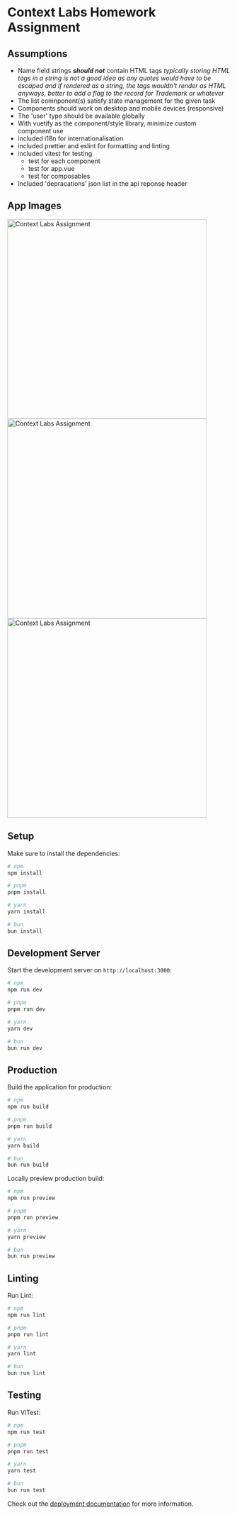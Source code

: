 # Context Labs Homework Assignment

## Assumptions

* Name field strings ***should not*** contain HTML tags *typically storing HTML tags in a string is not a good idea as any quotes would have to be escaped and if rendered as a string, the tags wouldn't render as HTML anyways, better to add a flag to the record for Trademark or whatever*
* The list comnponent(s) satisfy state management for the given task
* Components should work on desktop and mobile devices (responsive)
* The 'user' type should be available globally
* With vuetify as the component/style library, minimize custom component use
* included i18n for internationalisation
* included prettier and eslint for formatting and linting
* included vitest for testing
  * test for each component
  * test for app.vue
  * test for composables
* Included 'depracations' json list in the api reponse header

## App Images

<img alt="Context Labs Assignment" src="https://github.com/mattkloz/clhw/assets/12042150/fd290d91-5ebb-4742-a42f-31443b0b855d" width="450">
<img alt="Context Labs Assignment" src="https://github.com/mattkloz/clhw/assets/12042150/e19c10b5-e1d8-4640-a46a-2714ae93d5ff" width="450">
<img alt="Context Labs Assignment" src="https://github.com/mattkloz/clhw/assets/12042150/30441804-85b6-42ce-8ed5-175585055be0" width="450">

## Setup

Make sure to install the dependencies:

```bash
# npm
npm install

# pnpm
pnpm install

# yarn
yarn install

# bun
bun install
```

## Development Server

Start the development server on `http://localhost:3000`:

```bash
# npm
npm run dev

# pnpm
pnpm run dev

# yarn
yarn dev

# bun
bun run dev
```

## Production

Build the application for production:

```bash
# npm
npm run build

# pnpm
pnpm run build

# yarn
yarn build

# bun
bun run build
```

Locally preview production build:

```bash
# npm
npm run preview

# pnpm
pnpm run preview

# yarn
yarn preview

# bun
bun run preview
```

## Linting

Run Lint:

```bash
# npm
npm run lint

# pnpm
pnpm run lint

# yarn
yarn lint

# bun
bun run lint
```

## Testing

Run ViTest:

```bash
# npm
npm run test

# pnpm
pnpm run test

# yarn
yarn test

# bun
bun run test
```

Check out the [deployment documentation](https://nuxt.com/docs/getting-started/deployment) for more information.
